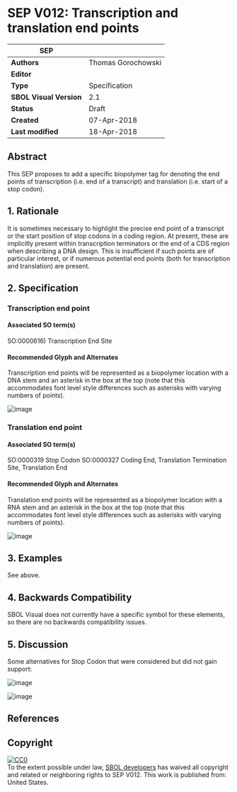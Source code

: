 # SEP V012: Transcription and translation end points

| SEP | <leave empty> |
| --- | --- |
| **Authors** | Thomas Gorochowski |
| **Editor** | <leave empty> |
| **Type** | Specification |
| **SBOL Visual Version** | 2.1 |
| **Status** | Draft |
| **Created** | 07-Apr-2018 |
| **Last modified** | 18-Apr-2018 |

## Abstract

This SEP proposes to add a specific biopolymer tag for denoting the end points of transcription (i.e. end of a transcript) and translation (i.e. start of a stop codon).

## 1. Rationale <a name="rationale"></a>

It is sometimes necessary to highlight the precise end point of a transcript or the start position of stop codons in a coding region. At present, these are implicitly present within transcription terminators or the end of a CDS region when describing a DNA design. This is insufficient if such points are of particular interest, or if numerous potential end points (both for transcription and translation) are present.

## 2. Specification <a name="specification"></a>

### Transcription end point

#### Associated SO term(s)

SO:0000616) Transcription End Site

#### Recommended Glyph and Alternates

Transcription end points will be represented as a biopolymer location with a DNA stem and an asterisk in the box at the top (note that this accommodates font level style differences such as asterisks with varying numbers of points).

![image](https://raw.githubusercontent.com/SynBioDex/SBOL-visual/e64d26c305/Glyphs/stop-codon/transcription-end.png)

### Translation end point

#### Associated SO term(s)

SO:0000319 Stop Codon
SO:0000327 Coding End, Translation Termination Site, Translation End

#### Recommended Glyph and Alternates

Translation end points will be represented as a biopolymer location with a RNA stem and an asterisk in the box at the top (note that this accommodates font level style differences such as asterisks with varying numbers of points).

![image](https://raw.githubusercontent.com/SynBioDex/SBOL-visual/e64d26c305/Glyphs/stop-codon/translation-end.png)

## 3. Examples

See above.

## 4. Backwards Compatibility <a name='compatibility'></a>

SBOL Visual does not currently have a specific symbol for these elements, so there are no backwards compatibility issues.

## 5. Discussion <a name='discussion'></a>

Some alternatives for Stop Codon that were considered but did not gain support:

![image](https://raw.githubusercontent.com/SynBioDex/SBOL-visual/e64d26c305/Glyphs/stop-codon/stop-codon.png)

![image](https://raw.githubusercontent.com/SynBioDex/SBOL-visual/e64d26c305/Glyphs/stop-codon/stop-codon-variant.png)

## References <a name='references'></a>

## Copyright <a name='copyright'></a>

<p xmlns:dct="http://purl.org/dc/terms/" xmlns:vcard="http://www.w3.org/2001/vcard-rdf/3.0#">
  <a rel="license"
     href="http://creativecommons.org/publicdomain/zero/1.0/">
    <img src="http://i.creativecommons.org/p/zero/1.0/88x31.png" style="border-style: none;" alt="CC0" />
  </a>
  <br />
  To the extent possible under law,
  <a rel="dct:publisher"
     href="sbolstandard.org">
    <span property="dct:title">SBOL developers</span></a>
  has waived all copyright and related or neighboring rights to
  <span property="dct:title">SEP V012</span>.
This work is published from:
<span property="vcard:Country" datatype="dct:ISO3166"
      content="US" about="sbolstandard.org">
  United States</span>.
</p>
